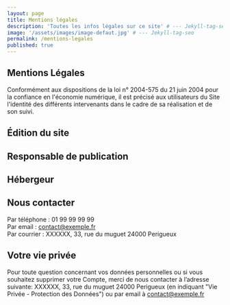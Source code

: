 ```yaml
---
layout: page
title: Mentions légales
description: 'Toutes les infos légales sur ce site' # --- Jekyll-tag-seo
image: '/assets/images/image-defaut.jpg' # --- Jekyll-tag-seo
permalink: /mentions-legales
published: true
---
```


## Mentions Légales

Conformément aux dispositions de la loi n° 2004-575 du 21 juin 2004 pour la confiance en l'économie numérique, il est précisé aux utilisateurs du Site l'identité des différents intervenants dans le cadre de sa réalisation et de son suivi.

## Édition du site 


## Responsable de publication 


## Hébergeur 


## Nous contacter 

Par téléphone : 01 99 99 99 99  
Par email : contact@exemple.fr  
Par courrier : XXXXXX, 33, rue du muguet 24000 Perigueux

## Votre vie privée

Pour toute question concernant vos données personnelles ou si vous souhaitez supprimer votre Compte, merci de nous contacter à l’adresse suivante: XXXXXX, 33, rue du muguet 24000 Perigueux (en indiquant "Vie Privée - Protection des Données") ou par email à contact@exemple.fr